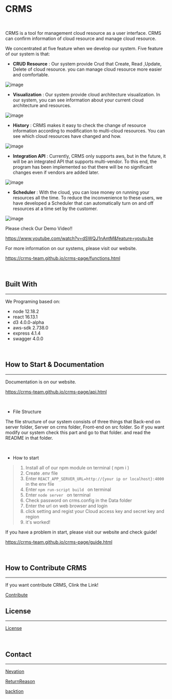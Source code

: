 # CRMS


<br/>


CRMS is a tool for management cloud resource as a user interface. CRMS can confirm information of cloud resource and manage cloud resource.


We concentrated at five feature when we develop our system. 
Five feature of our system is that:
<br/>

- **CRUD Resource** : Our system provide Crud that Create, Read ,Update, Delete of cloud resource. you can manage cloud resource more easier and comfortable.


![image](https://user-images.githubusercontent.com/37172677/97113086-6aeece80-172b-11eb-889d-c1fdbb1cc39e.png)

- **Visualization** : Our system provide cloud architecture visualization. In our system, you can see information about your current cloud architecture and resources.

![image](https://user-images.githubusercontent.com/37172677/97113048-23684280-172b-11eb-9e9a-8b5d9129aaf1.png)

- **History** : CRMS makes it easy to check the change of resource information according to modification to multi-cloud resources. You can see which cloud resources have changed and how.

![image](https://user-images.githubusercontent.com/37172677/97113104-8063f880-172b-11eb-8042-45e0744c569e.png)

- **Integration API** : Currently, CRMS only supports aws, but in the future, it will be an integrated API that supports multi-vendor. To this end, the program has been implemented so that there will be no significant changes even if vendors are added later.

![image](https://user-images.githubusercontent.com/37172677/92099538-97662880-ee15-11ea-95b8-7fc3fbfe3960.png)

- **Scheduler** : With the cloud, you can lose money on running your resources all the time. To reduce the inconvenience to these users, we have developed a Scheduler that can automatically turn on and off resources at a time set by the customer.

![image](https://user-images.githubusercontent.com/37172677/97113123-9c679a00-172b-11eb-8e52-22dc81c86d4f.png)

Please check Our Demo Video!!

https://www.youtube.com/watch?v=dSWQJ1nAntM&feature=youtu.be

For more information on our systems, please visit our website.

https://crms-team.github.io/crms-page/functions.html

<br/>

## Built With
---
We Programing based on:
<br/>

* node 12.18.2
* react 16.13.1
* d3  4.0.0-alpha
* aws-sdk 2.738.0
* express 4.1.4
* swagger 4.0.0

<br>

## How to Start & Documentation

---
Documentation is on our website.

https://crms-team.github.io/crms-page/api.html

<br/>

- File Structure

The file structure of our system consists of three things that Back-end on server folder, Server on crms folder, Front-end on src folder. So if you want modify our system check this part and go to that folder. and read the README in that folder.

<br/>

- How to start


> 1. Install all of our npm module on terminal ( npm i )
> 2. Create .env file 
> 3. Enter  ``` REACT_APP_SERVER_URL=http://{your ip or localhost}:4000  ``` in the env file
> 4. Enter ```npm run-script build ``` on terminal
> 5. Enter ```node server ``` on terminal
> 6. Check password on crms.config in the Data folder
> 7. Enter the url on web browser and login
> 8. click setting and regist your Cloud access key and secret key and region
> 9. it's worked!

If you have a problem in start, please visit our website and check guide!

https://crms-team.github.io/crms-page/guide.html

<br/>

## How to Contribute CRMS
---
If you want contribute CRMS, Clink the Link!

[Contribute](https://github.com/crms-team/crms/blob/master/CONTRIBUTING.md)

## License
---
[License](https://github.com/crms-team/crms/blob/master/LICENSE)

<br/>

## Contact
---
[Nevation](https://github.com/Nevation)

[ReturnReason](https://github.com/ReturnReason)

[backtion](https://github.com/backtion)
